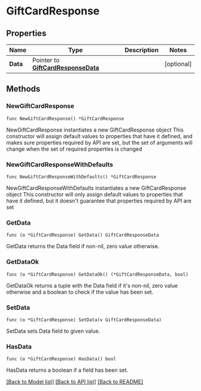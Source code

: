 # GiftCardResponse

## Properties

Name | Type | Description | Notes
------------ | ------------- | ------------- | -------------
**Data** | Pointer to [**GiftCardResponseData**](GiftCardResponseData.md) |  | [optional] 

## Methods

### NewGiftCardResponse

`func NewGiftCardResponse() *GiftCardResponse`

NewGiftCardResponse instantiates a new GiftCardResponse object
This constructor will assign default values to properties that have it defined,
and makes sure properties required by API are set, but the set of arguments
will change when the set of required properties is changed

### NewGiftCardResponseWithDefaults

`func NewGiftCardResponseWithDefaults() *GiftCardResponse`

NewGiftCardResponseWithDefaults instantiates a new GiftCardResponse object
This constructor will only assign default values to properties that have it defined,
but it doesn't guarantee that properties required by API are set

### GetData

`func (o *GiftCardResponse) GetData() GiftCardResponseData`

GetData returns the Data field if non-nil, zero value otherwise.

### GetDataOk

`func (o *GiftCardResponse) GetDataOk() (*GiftCardResponseData, bool)`

GetDataOk returns a tuple with the Data field if it's non-nil, zero value otherwise
and a boolean to check if the value has been set.

### SetData

`func (o *GiftCardResponse) SetData(v GiftCardResponseData)`

SetData sets Data field to given value.

### HasData

`func (o *GiftCardResponse) HasData() bool`

HasData returns a boolean if a field has been set.


[[Back to Model list]](../README.md#documentation-for-models) [[Back to API list]](../README.md#documentation-for-api-endpoints) [[Back to README]](../README.md)


